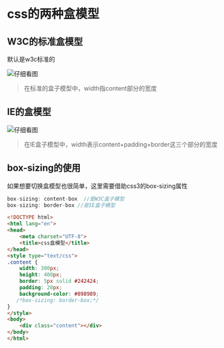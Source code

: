 

# css的两种盒模型

## W3C的标准盒模型

默认是w3c标准的

![仔细看图](https://ae01.alicdn.com/kf/H8a671283100a4512ba5ae28cdfe70b3b6.jpg)

> 在标准的盒子模型中，width指content部分的宽度
  
## IE的盒模型

![仔细看图](https://ae01.alicdn.com/kf/H113065c568374278958356d8834155a1x.jpg)

> 在IE盒子模型中，width表示content+padding+border这三个部分的宽度
  
## box-sizing的使用

如果想要切换盒模型也很简单，这里需要借助css3的box-sizing属性

```js
box-sizing: content-box  //是W3C盒子模型
box-sizing: border-box //是IE盒子模型
```



```html
<!DOCTYPE html>
<html lang="en">
<head>
    <meta charset="UTF-8">
    <title>css盒模型</title>
</head>
<style type="text/css">
.content {
	width: 300px;
	height: 400px;
	border: 5px solid #242424;
	padding: 20px;
	background-color: #898989;
   /*box-sizing: border-box;*/
}
</style>
<body>
	<div class="content"></div>
</body>
</html>
```
